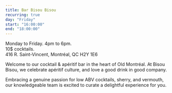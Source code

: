 ```yaml
---
title: Bar Bisou Bisou
recurring: true
day: "Friday"
start: "16:00:00"
end: "18:00:00"
---
```


Monday to Friday. 4pm to 6pm.<br>
10$ cocktails.<br>
416 R. Saint-Vincent, Montréal, QC H2Y 1E6

<!-- more -->

Welcome to our cocktail & apéritif bar in the heart of Old Montréal. At Bisou Bisou, we celebrate apéritif culture, and love a good drink in good company.

Embracing a genuine passion for low ABV cocktails, sherry, and vermouth, our knowledgeable team is excited to curate a delightful experience for you.
